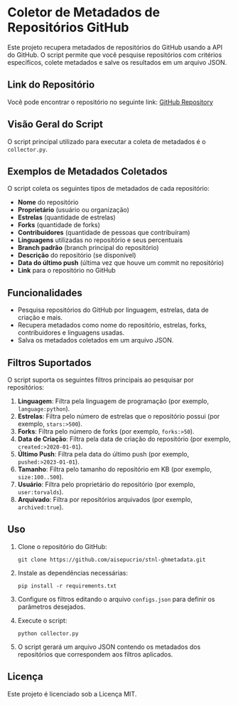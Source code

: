 
# Coletor de Metadados de Repositórios GitHub

Este projeto recupera metadados de repositórios do GitHub usando a API do GitHub. O script permite que você pesquise repositórios com critérios específicos, colete metadados e salve os resultados em um arquivo JSON.

## Link do Repositório

Você pode encontrar o repositório no seguinte link:
[GitHub Repository](https://github.com/aisepucrio/stnl-ghmetadata)

## Visão Geral do Script

O script principal utilizado para executar a coleta de metadados é o `collector.py`.

## Exemplos de Metadados Coletados

O script coleta os seguintes tipos de metadados de cada repositório:

- **Nome** do repositório
- **Proprietário** (usuário ou organização)
- **Estrelas** (quantidade de estrelas)
- **Forks** (quantidade de forks)
- **Contribuidores** (quantidade de pessoas que contribuíram)
- **Linguagens** utilizadas no repositório e seus percentuais
- **Branch padrão** (branch principal do repositório)
- **Descrição** do repositório (se disponível)
- **Data do último push** (última vez que houve um commit no repositório)
- **Link** para o repositório no GitHub

## Funcionalidades

- Pesquisa repositórios do GitHub por linguagem, estrelas, data de criação e mais.
- Recupera metadados como nome do repositório, estrelas, forks, contribuidores e linguagens usadas.
- Salva os metadados coletados em um arquivo JSON.

## Filtros Suportados

O script suporta os seguintes filtros principais ao pesquisar por repositórios:

1. **Linguagem**: Filtra pela linguagem de programação (por exemplo, `language:python`).
2. **Estrelas**: Filtra pelo número de estrelas que o repositório possui (por exemplo, `stars:>500`).
3. **Forks**: Filtra pelo número de forks (por exemplo, `forks:>50`).
4. **Data de Criação**: Filtra pela data de criação do repositório (por exemplo, `created:>2020-01-01`).
5. **Último Push**: Filtra pela data do último push (por exemplo, `pushed:>2023-01-01`).
6. **Tamanho**: Filtra pelo tamanho do repositório em KB (por exemplo, `size:100..500`).
7. **Usuário**: Filtra pelo proprietário do repositório (por exemplo, `user:torvalds`).
8. **Arquivado**: Filtra por repositórios arquivados (por exemplo, `archived:true`).

## Uso

1. Clone o repositório do GitHub:

   ```
   git clone https://github.com/aisepucrio/stnl-ghmetadata.git
   ```

2. Instale as dependências necessárias:

   ```
   pip install -r requirements.txt
   ```

3. Configure os filtros editando o arquivo `configs.json` para definir os parâmetros desejados.

4. Execute o script:

   ```
   python collector.py
   ```

5. O script gerará um arquivo JSON contendo os metadados dos repositórios que correspondem aos filtros aplicados.

## Licença

Este projeto é licenciado sob a Licença MIT.

